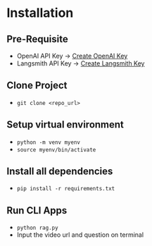 # Installation

## Pre-Requisite
- OpenAI API Key &rarr; [Create OpenAI Key](https://platform.openai.com/docs/overview)
- Langsmith API Key &rarr; [Create Langsmith Key](https://smith.langchain.com/)

## Clone Project
- `git clone <repo_url>`

## Setup virtual environment
- `python -m venv myenv`
- `source myenv/bin/activate`

## Install all dependencies
- `pip install -r requirements.txt`

## Run CLI Apps
- `python rag.py`
- Input the video url and question on terminal
